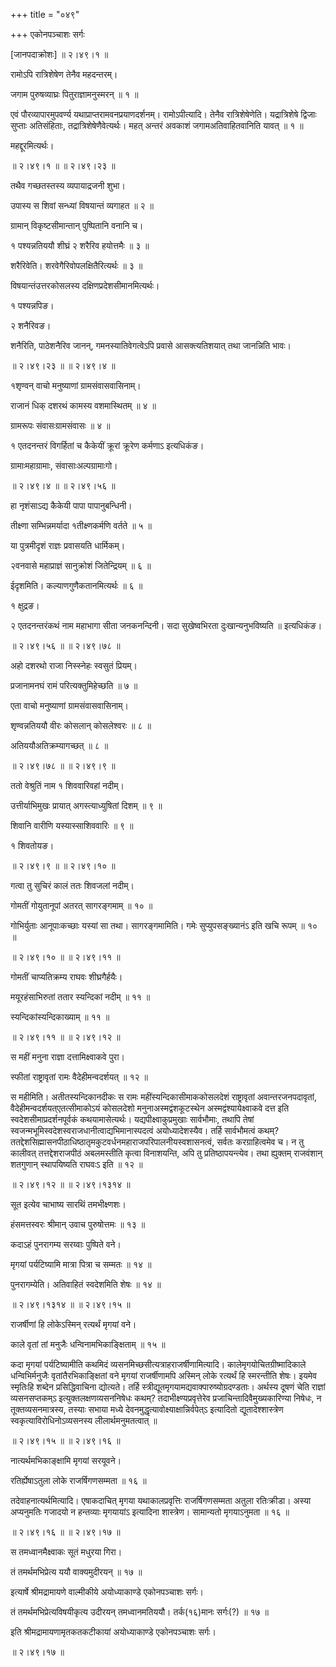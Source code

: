 +++
title = "०४९"

+++
एकोनपञ्चाशः सर्गः  

\[जानपदाक्रोशः\] ॥ २।४९।१ ॥   

रामोऽपि रात्रिशेषेण तेनैव महदन्तरम्।  

जगाम पुरुषव्याघ्रः पितुराज्ञामनुस्मरन्  ॥  १  ॥   

एवं पौरव्यापारमुपवर्ण्य यथाप्राप्तरामवनप्रयाणदर्शनम्। रामोऽपीत्यादि। तेनैव रात्रिशेषेणेति। यद्रात्रिशेषे द्विजाः सुप्ताः अतिसंहिताः, तद्रात्रिशेषेणैवेत्यर्थः। महत् अन्तरं अवकाशं जगामअतिवाहितवानिति यावत् ॥ १ ॥   

महद्दूरमित्यर्थः।  

 ॥ २।४९।१ ॥  ॥ २।४९।२३ ॥   

तथैव गच्छतस्तस्य व्यपायाद्रजनी शुभा।  

उपास्य स शिवां सन्ध्यां विषयान्तं व्यगाहत  ॥  २  ॥   

ग्रामान् विकृष्टसीमान्तान् पुष्पितानि वनानि च।  

१ पश्यन्नतिययौ शीघ्रं २ शरैरिव हयोत्तमैः  ॥  ३  ॥   

शरैरिवेति। शरवेगैरिवोपलक्षितैरित्यर्थः  ॥  ३  ॥   

विषयान्तंउत्तरकोसलस्य दक्षिणप्रदेशसीमानमित्यर्थः।  

१ पश्यन्नपिङ।  

२ शनैरिवङ।  

शनैरिति, पाठेशनैरिव जानन्, गमनस्यातिवेगत्वेऽपि प्रवासे आसक्त्यतिशयात् तथा जानन्निति भावः।  

 ॥ २।४९।२३ ॥  ॥ २।४९।४ ॥   

१शृण्वन् वाचो मनुष्याणां ग्रामसंवासवासिनाम्।  

राजानं धिक् दशरथं कामस्य वशमास्थितम्  ॥  ४  ॥   

ग्रामरूपः संवासःग्रामसंवासः  ॥  ४  ॥   

१ एतदनन्तरं विगर्हितां च कैकेयीं क्रूरां क्रूरेण कर्मणाऽ इत्यधिकंङ।  

ग्रामाःमहाग्रामाः, संवासाःअल्पग्रामाःगो।  

 ॥ २।४९।४ ॥  ॥ २।४९।५६ ॥   

हा नृशंसाऽद्य कैकेयी पापा पापानुबन्धिनी।  

तीक्ष्णा सम्भिन्नमर्यादा १तीक्ष्णकर्मणि वर्तते  ॥  ५  ॥   

या पुत्रमीदृशं राज्ञः प्रवासयति धार्मिकम्।  

२वनवासे महाप्राज्ञं सानुक्रोशं जितेन्द्रियम्  ॥  ६  ॥   

ईदृशमिति। कल्याणगुणैकतानमित्यर्थः  ॥  ६  ॥   

१ क्षुद्रङ।  

२ एतदनन्तरंकथं नाम महाभागा सीता जनकनन्दिनी। सदा सुखेष्वभिरता दुःखान्यनुभविष्यति ॥  इत्यधिकंङ।  

 ॥ २।४९।५६ ॥  ॥ २।४९।७८ ॥   

अहो दशरथो राजा निस्स्नेहः स्वसुतं प्रियम्।  

प्रजानामनघं रामं परित्यक्तुमिहेच्छति  ॥  ७  ॥   

एता वाचो मनुष्याणां ग्रामसंवासवासिनाम्।  

शृण्वन्नतिययौ वीरः कोसलान् कोसलेश्वरः  ॥  ८  ॥   

अतिययौअतिक्रम्यागच्छत्  ॥  ८  ॥   

 ॥ २।४९।७८ ॥  ॥ २।४९।९ ॥   

ततो वेश्रुतिं नाम १ शिववारिवहां नदीम्।  

उत्तीर्याभिमुखः प्रायात् अगस्त्याध्युषितां दिशम्  ॥  ९  ॥   

शिवानि वारीणि यस्यास्साशिववारिः  ॥  ९  ॥   

१ शिवतोयङ।  

 ॥ २।४९।९ ॥  ॥ २।४९।१० ॥   

गत्वा तु सुचिरं कालं ततः शिवजलां नदीम्।  

गोमतीं गोयुतानूपां अतरत् सागरङ्गमाम्  ॥  १०  ॥   

गोभिर्युताः आनूपाःकच्छाः यस्यां सा तथा। सागरङ्गमामिति। गमेः सुप्युपसङ्ख्यानंऽ इति खचि रूपम्  ॥ १० ॥   

 ॥ २।४९।१० ॥  ॥ २।४९।११ ॥   

गोमतीं चाप्यतिक्रम्य राघवः शीघ्रगैर्हयैः।  

मयूरहंसाभिरुतां ततार स्यन्दिकां नदीम्  ॥  ११  ॥   

स्यन्दिकांस्यन्दिकाख्याम्  ॥  ११  ॥   

 ॥ २।४९।११ ॥  ॥ २।४९।१२ ॥   

स महीं मनुना राज्ञा दत्तामिक्ष्वाकवे पुरा।  

स्फीतां राष्ट्रावृतां रामः वैदेहीमन्वदर्शयत्  ॥  १२  ॥   

स महीमिति। अतीतस्यन्दिकानदीकः स रामः महींस्यन्दिकासीमाककोसलदेशं राष्ट्रावृतां अवान्तरजनपदावृतां, वैदेहीमन्वदर्शयत्एतत्सीमाकोऽयं कोसलदेशो मनुनाअस्मद्वंशकूटस्थेन अस्मद्वंश्यायेक्ष्वाकवे दत्त इति स्वदेशसीमाप्रदर्शनपूर्वकं कथयामासेत्यर्थः। यद्यपीक्ष्वाकुप्रमुखाः सार्वभौमाः, तथापि तेषां स्वजन्मभूमिस्वदेशस्वराजधानीत्वाद्यभिमानास्पदत्वं अयोध्यादेशस्यैव। तर्हि सार्वभौमत्वं कथम्? ततद्देशसिह्मासनपीठाधिष्ठातृमकुटवर्धनमहाराजपरिपालनीयस्वशासनत्वं, सर्वतः करग्राहित्वमेव च। न तु कालीवत् तत्तद्देशराजपीठं अबलमस्तीति कृत्वा विनाशयन्ति, अपि तु प्रतिष्ठापयन्त्येव। तथा ह्युक्तम् राजवंशान् शतगुणान् स्थापयिष्यति राघवःऽ इति  ॥  १२  ॥   

 ॥ २।४९।१२ ॥  ॥ २।४९।१३१४ ॥   

सूत इत्येव चाभाष्य सारथिं तमभीक्ष्णशः।  

हंसमत्तस्वरः श्रीमान् उवाच पुरुषोत्तमः  ॥  १३  ॥   

कदाऽहं पुनरागम्य सरय्वाः पुष्पिते वने।  

मृगयां पर्यटिष्यामि मात्रा पित्रा च सम्मतः  ॥  १४  ॥   

पुनरागम्येति। अतिवाहितं स्वदेशमिति शेषः  ॥  १४  ॥   

 ॥ २।४९।१३१४ ॥  ॥ २।४९।१५ ॥   

राजर्षीणां हि लोकेऽस्मिन् रत्यर्थं मृगयां वने।  

काले वृतां तां मनुजैः धन्विनामभिकाङ्क्षिताम्  ॥  १५  ॥   

कदा मृगयां पर्यटिष्यामीति कथमिदं व्यसनमिच्छसीत्यत्राहराजर्षीणामित्यादि। कालेमृगयोचितग्रीष्मादिकाले धन्विभिर्मनुजैः वृतांतैरभिकाङ्क्षितां वने मृगयां राजर्षीणामपि अस्मिन् लोके रत्यर्थं हि स्मरन्तीति शेषः। इयमेव स्मृतिःहि शब्देन प्रसिद्धिवाचिना द्योत्यते। तर्हि स्त्रीद्यूतमृगयामद्यवाक्पारुष्योग्रदण्डताः। अर्थस्य दूषणं चेति राज्ञां व्यसनसप्तकम्ऽ इत्युक्तलक्षणव्यसननिषेधः कथम्? तदाभीक्ष्ण्यप्रवृत्तेरेव प्रजाचिन्तादिवैमुख्यकारिण्या निषेधः, न तूक्तव्यसनमात्रस्य, तस्याः सभाया मध्ये देवनमुद्धृत्यावोक्ष्याक्षान्निर्वपेत्ऽ इत्यादितो द्यूतादेश्शास्त्रेण स्वकृत्याविरोधिनोऽव्यसनस्य लीलार्थमनुमतत्वात् ॥   

 ॥ २।४९।१५ ॥  ॥ २।४९।१६ ॥   

नात्यर्थमभिकाङ्क्षामि मृगयां सरयूवने।  

रतिर्ह्येषाऽतुला लोके राजर्षिगणसम्मता  ॥  १६  ॥   

तदेवाहनात्यर्थमित्यादि। एषाकदाचित् मृगया यथाकालप्रवृत्तिः राजर्षिगणसम्मता अतुला रतिःक्रीडा। अस्या अप्यनुमतिः गजादयो न हन्तव्याः मृगयायांऽ इत्यादिना शास्त्रेण। सामान्यतो मृगयाऽनुमता  ॥  १६  ॥   

 ॥ २।४९।१६ ॥  ॥ २।४९।१७ ॥   

स तमध्वानमैक्ष्वाकः सूतं मधुरया गिरा।  

तं तमर्थमभिप्रेत्य ययौ वाक्यमुदीरयन्  ॥  १७  ॥   

इत्यार्षे श्रीमद्रामायणे वाल्मीकीये अयोध्याकाण्डे एकोनपञ्चाशः सर्गः।  

तं तमर्थमभिप्रेत्यविषयीकृत्य उदीरयन् तमध्वानमतिययौ। तर्क(१६)मानः सर्गः(?)  ॥  १७  ॥   

इति श्रीमद्रामायणामृतकतकटीकायां अयोध्याकाण्डे एकोनपञ्चाशः सर्गः।  

 ॥ २।४९।१७ ॥   

